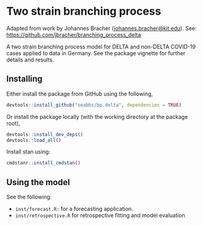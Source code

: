 # Two strain branching process

Adapted from work by Johannes Bracher (johannes.bracher@kit.edu). See: https://github.com/jbracher/branching_process_delta

A two strain branching process model for DELTA and non-DELTA COVID-19 cases applied to data in Germany. See the package vignette for further details and results.


## Installing

Either install the package from GitHub using the following, 

```r
devtools::install_github("seabbs/bp.delta", dependencies = TRUE)
```

Or install the package locally (with the working directory at the package root),

```r
devtools::install_dev_deps()
devtools::load_all()
```

Install stan using:

```r
cmdstanr::install_cmdstan()
```

## Using the model

See the following:

- `inst/forecast.R:` for a forecasting application.
- `inst/retrospective.R` for retrospective fitting and model evaluation